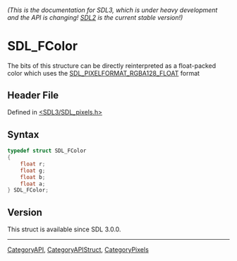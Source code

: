 ###### (This is the documentation for SDL3, which is under heavy development and the API is changing! [SDL2](https://wiki.libsdl.org/SDL2/) is the current stable version!)
# SDL_FColor

The bits of this structure can be directly reinterpreted as a float-packed color which uses the [SDL_PIXELFORMAT_RGBA128_FLOAT](SDL_PIXELFORMAT_RGBA128_FLOAT) format

## Header File

Defined in [<SDL3/SDL_pixels.h>](https://github.com/libsdl-org/SDL/blob/main/include/SDL3/SDL_pixels.h)

## Syntax

```c
typedef struct SDL_FColor
{
    float r;
    float g;
    float b;
    float a;
} SDL_FColor;
```

## Version

This struct is available since SDL 3.0.0.

----
[CategoryAPI](CategoryAPI), [CategoryAPIStruct](CategoryAPIStruct), [CategoryPixels](CategoryPixels)

